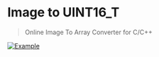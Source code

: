 # Image to UINT16_T
> Online Image To Array Converter for C/C++

[![Example](https://repository-images.githubusercontent.com/193940767/e55d9780-cb02-11e9-8322-ba6dd999b5f9)](https://retro-esp32.github.io/image-to-uint16_t/)
